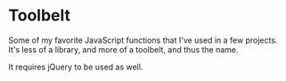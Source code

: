 Toolbelt
========

Some of my favorite JavaScript functions that I've used in a few projects. It's less of a library, and more of a toolbelt, and thus the name.

It requires jQuery to be used as well.
